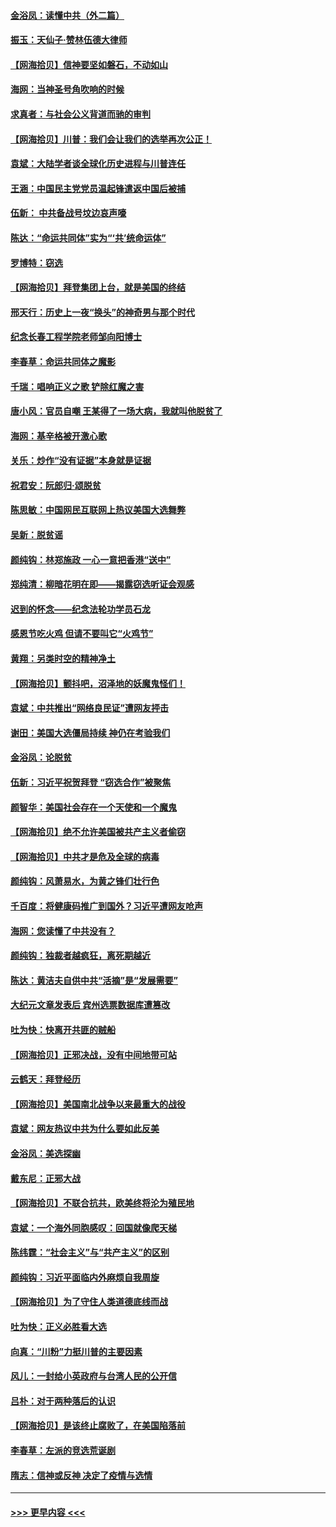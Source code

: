 #### [金浴凤：读懂中共（外二篇）](../pages/nsc993/n12597943.md?t=12060102) 
#### [振玉：天仙子‧赞林伍德大律师](../pages/nsc993/n12597929.md?t=12060102) 
#### [【网海拾贝】信神要坚如磐石，不动如山](../pages/nsc993/n12597901.md?t=12060102) 
#### [海网：当神圣号角吹响的时候](../pages/nsc993/n12595891.md?t=12060102) 
#### [求真者：与社会公义背道而驰的审判](../pages/nsc993/n12595868.md?t=12060102) 
#### [【网海拾贝】川普：我们会让我们的选举再次公正！](../pages/nsc993/n12594930.md?t=12060102) 
#### [袁斌：大陆学者谈全球化历史进程与川普连任](../pages/nsc993/n12594690.md?t=12060102) 
#### [王涵：中国民主党党员温起锋遣返中国后被捕](../pages/nsc993/n12594540.md?t=12060102) 
#### [伍新： 中共备战号坟边哀声嚎](../pages/nsc993/n12593086.md?t=12060102) 
#### [陈达：“命运共同体”实为“‘共’统命运体”](../pages/nsc993/n12590865.md?t=12060102) 
#### [罗博特：窃选](../pages/nsc993/n12590619.md?t=12060102) 
#### [【网海拾贝】拜登集团上台，就是美国的终结](../pages/nsc993/n12589725.md?t=12060102) 
#### [邢天行：历史上一夜“换头”的神奇男与那个时代](../pages/nsc993/n12589424.md?t=12060102) 
#### [纪念长春工程学院老师邹向阳博士](../pages/nsc993/n12585390.md?t=12060102) 
#### [李春草：命运共同体之魔影](../pages/nsc993/n12585026.md?t=12060102) 
#### [千瑞：唱响正义之歌 铲除红魔之害](../pages/nsc993/n12585002.md?t=12060102) 
#### [唐小风：官员自嘲 王某得了一场大病，我就叫他脱贫了](../pages/nsc993/n12584981.md?t=12060102) 
#### [海网：基辛格被开激心歌](../pages/nsc993/n12584946.md?t=12060102) 
#### [关乐：炒作“没有证据”本身就是证据](../pages/nsc993/n12583146.md?t=12060102) 
#### [祝君安：阮郎归‧颂脱贫](../pages/nsc993/n12583119.md?t=12060102) 
#### [陈思敏：中国网民互联网上热议美国大选舞弊](../pages/nsc993/n12582845.md?t=12060102) 
#### [吴新：脱贫谣](../pages/nsc993/n12580839.md?t=12060102) 
#### [颜纯钩：林郑施政 一心一意把香港“送中”](../pages/nsc993/n12580805.md?t=12060102) 
#### [郑纯清：柳暗花明在即——揭露窃选听证会观感](../pages/nsc993/n12580795.md?t=12060102) 
#### [迟到的怀念——纪念法轮功学员石龙](../pages/nsc993/n12580245.md?t=12060102) 
#### [感恩节吃火鸡  但请不要叫它“火鸡节”](../pages/nsc993/n12580252.md?t=12060102) 
#### [黄翔：另类时空的精神净土](../pages/nsc993/n12578638.md?t=12060102) 
#### [【网海拾贝】颤抖吧，沼泽地的妖魔鬼怪们！](../pages/nsc993/n12578552.md?t=12060102) 
#### [袁斌：中共推出“网络良民证”遭网友抨击](../pages/nsc993/n12578511.md?t=12060102) 
#### [谢田：美国大选僵局持续 神仍在考验我们](../pages/nsc993/n12577432.md?t=12060102) 
#### [金浴凤：论脱贫](../pages/nsc993/n12576386.md?t=12060102) 
#### [伍新：习近平祝贺拜登 “窃选合作”被聚焦](../pages/nsc993/n12576358.md?t=12060102) 
#### [颜智华：美国社会存在一个天使和一个魔鬼](../pages/nsc993/n12574299.md?t=12060102) 
#### [【网海拾贝】绝不允许美国被共产主义者偷窃](../pages/nsc993/n12573396.md?t=12060102) 
#### [【网海拾贝】中共才是危及全球的病毒](../pages/nsc993/n12571204.md?t=12060102) 
#### [颜纯钩：风萧易水，为黄之锋们壮行色](../pages/nsc993/n12571487.md?t=12060102) 
#### [千百度：将健康码推广到国外？习近平遭网友呛声](../pages/nsc993/n12570808.md?t=12060102) 
#### [海网：您读懂了中共没有？](../pages/nsc993/n12570487.md?t=12060102) 
#### [颜纯钩：独裁者越疯狂，离死期越近](../pages/nsc993/n12569055.md?t=12060102) 
#### [陈达：黄洁夫自供中共“活摘”是“发展需要”](../pages/nsc993/n12568541.md?t=12060102) 
#### [大纪元文章发表后 宾州选票数据库遭篡改](../pages/nsc993/n12568105.md?t=12060102) 
#### [吐为快：快离开共匪的贼船](../pages/nsc993/n12568462.md?t=12060102) 
#### [【网海拾贝】正邪决战，没有中间地带可站](../pages/nsc993/n12568439.md?t=12060102) 
#### [云鹤天：拜登经历](../pages/nsc993/n12567294.md?t=12060102) 
#### [【网海拾贝】美国南北战争以来最重大的战役](../pages/nsc993/n12567247.md?t=12060102) 
#### [袁斌：网友热议中共为什么要如此反美](../pages/nsc993/n12567162.md?t=12060102) 
#### [金浴凤：美选探幽](../pages/nsc993/n12567147.md?t=12060102) 
#### [戴东尼：正邪大战](../pages/nsc993/n12567033.md?t=12060102) 
#### [【网海拾贝】不联合抗共，欧美终将沦为殖民地](../pages/nsc993/n12565068.md?t=12060102) 
#### [袁斌：一个海外同胞感叹：回国就像爬天梯](../pages/nsc993/n12564986.md?t=12060102) 
#### [陈纬霆：“社会主义”与“共产主义”的区别](../pages/nsc993/n12562417.md?t=12060102) 
#### [颜纯钩：习近平面临内外麻烦自我周旋](../pages/nsc993/n12563356.md?t=12060102) 
#### [【网海拾贝】为了守住人类道德底线而战](../pages/nsc993/n12562542.md?t=12060102) 
#### [吐为快：正义必胜看大选](../pages/nsc993/n12561967.md?t=12060102) 
#### [向真：“川粉”力挺川普的主要因素](../pages/nsc993/n12560774.md?t=12060102) 
#### [风儿：一封给小英政府与台湾人民的公开信](../pages/nsc993/n12560581.md?t=12060102) 
#### [吕朴：对于两种落后的认识](../pages/nsc993/n12560492.md?t=12060102) 
#### [【网海拾贝】是该终止腐败了，在美国陷落前](../pages/nsc993/n12559936.md?t=12060102) 
#### [李春草：左派的竞选荒诞剧](../pages/nsc993/n12558380.md?t=12060102) 
#### [隋志：信神或反神 决定了疫情与选情](../pages/nsc993/n12558255.md?t=12060102) 

----
#### [ >>> 更早内容 <<< ](../indexes/nsc993-earlier.md)
